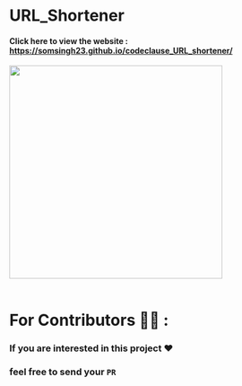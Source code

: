 # <b >URL_Shortener</b>
#### Click here to view the website : https://somsingh23.github.io/codeclause_URL_shortener/
<img src = "https://gadgetsbeat.com/wp-content/uploads/2022/04/URL-Shortener-Meaning-Benefits-When-To-Use.jpg" height=380px ><br><br>
# For Contributors 🧑‍💼 :

### If you are interested in this project ❤️

### feel free to send your <b>`PR`</b>
